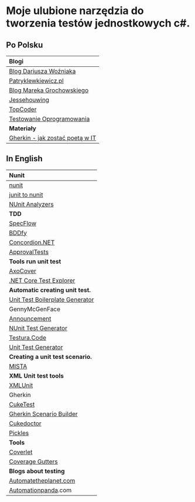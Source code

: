 # Moje ulubione narzędzia do tworzenia testów jednostkowych c\#.

## Po Polsku

| Blogi |
| :--- |
| [Blog Dariusza Woźniaka](https://dariuszwozniak.net/) |
| [Patryklewkiewicz.pl](http://www.patryklewkiewicz.pl/) |
| [Blog Mareka Grochowskiego](http://www.is.umk.pl/~grochu/wiki/doku.php?id=zajecia:znd:unit_test) |
| [Jessehouwing](https://jessehouwing.net/) |
| [TopCoder](https://www.topcoder.com/tc?module=Static&d1=features&d2=092806) |
| [Testowanie Oprogramowania](https://pwicherski.gitbook.io/testowanie-oprogramowania/) |
| **Materiały** |
| [Gherkin - jak zostać poetą w IT](https://www.slideshare.net/thesoftwarehouse/gherkin-jak-zosta-poet-w-it) |

## In English

| Nunit |
| :--- |
| [nunit](https://nunit.org/) |
| [junit to nunit](https://github.com/artberri/junit-to-nunit) |
| [NUnit Analyzers](https://github.com/nunit/nunit.analyzers) |
| **TDD** |
| [SpecFlow](https://specflow.org/) |
| [BDDfy](https://github.com/TestStack/TestStack.BDDfy) |
| [Concordion.NET](https://github.com/concordion/concordion-net) |
| [ApprovalTests](https://github.com/approvals/ApprovalTests.Net) |
| **Tools run unit test** |
| [AxoCover](https://github.com/axodox/AxoCover) |
| [.NET Core Test Explorer](https://marketplace.visualstudio.com/items?itemName=formulahendry.dotnet-test-explorer) |
| **Automatic creating unit test.** |
| [Unit Test Boilerplate Generator](https://github.com/Microsoft/UnitTestBoilerplateGenerator) |
| GennyMcGenFace |
| [Announcement](https://github.com/AutoFixture/AutoFixture) |
| [NUnit Test Generator](https://kellermansoftware.com/products/nunit-test-generator) |
| [Testura.Code](https://github.com/Testura/Testura.Code.UnitTestGenerator) |
| [Unit Test Generator](https://github.com/pcsikos/UnitTestGenerator) |
| **Creating a unit test scenario.** |
| [MISTA](https://github.com/dianxiangxu/MISTA) |
| **XML Unit test  tools** |
| [XMLUnit](https://www.xmlunit.org/) |
| Gherkin |
| [CukeTest](http://cuketest.com/product/) |
| [Gherkin Scenario Builder](https://github.com/mpetrovich/gherkin-scenario-builder) |
| [Cukedoctor](https://github.com/rmpestano/cukedoctor) |
| [Pickles](http://www.picklesdoc.com/) |
| **Tools** |
| [Coverlet](https://github.com/tonerdo/coverlet/?WT.mc_id=-blog-scottha) |
| [Coverage Gutters](https://github.com/ryanluker/vscode-coverage-gutters) |
| **Blogs about testing** |
| [Automatetheplanet.com](https://www.automatetheplanet.com/blog/) |
| [Automationpanda](https://automationpanda.com).com |



